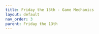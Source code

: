 ```yaml
---
title: Friday the 13th - Game Mechanics
layout: default
nav_order: 3
parent: Friday the 13th
---
```



